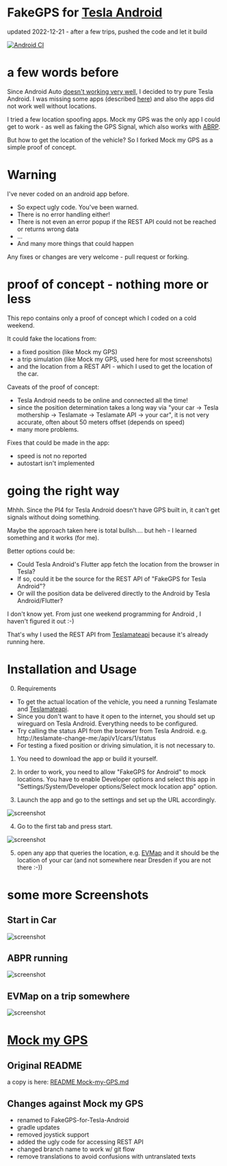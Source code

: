 # FakeGPS for [Tesla Android](https://teslaandroid.com/release-notes)

updated 2022-12-21 - after a few trips, pushed the code and let it build

[![Android CI](https://github.com/ca-dmin/FakeGPS-for-Tesla-Android/actions/workflows/android.yml/badge.svg)](https://github.com/ca-dmin/FakeGPS-for-Tesla-Android/actions/workflows/android.yml)



# a few words before 

Since Android Auto [doesn't working very well](https://github.com/tesla-android/issue-tracker/issues/138), I decided to try pure Tesla Android.
I was missing some apps (described [here](https://github.com/ca-dmin/tesla-android-notes)) and also the apps did not work well without locations.


I tried a few location spoofing apps.
Mock my GPS was the only app I could get to work - as well as faking the GPS Signal, which also works with [ABRP](https://abetterrouteplanner.com).

But how to get the location of the vehicle? 
So I forked Mock my GPS as a simple proof of concept.

# Warning

I've never coded on an android app before. 

- So expect ugly code. You've been warned. 
- There is no error handling either!
- There is not even an error popup if the REST API could not be reached or returns wrong data
- ...
- And many more things that could happen

Any fixes or changes are very welcome - pull request or forking. 

# proof of concept - nothing more or less

This repo contains only a proof of concept which I coded on a cold weekend.

It could fake the locations from:
- a fixed position (like Mock my GPS)
- a trip simulation (like Mock my GPS, used here for most screenshots)
- and the location from a REST API - which I used to get the location of the car.

Caveats of the proof of concept:
- Tesla Android needs to be online and connected all the time!
- since the position determination takes a long way via "your car -> Tesla mothership -> Teslamate -> Teslamate API -> your car", it is not very accurate, often about 50 meters offset (depends on speed)
- many more problems.

Fixes that could be made in the app:
- speed is not no reported
- autostart isn't implemented

# going the right way

Mhhh. Since the PI4 for Tesla Android doesn't have GPS built in, it can't get signals without doing something.

Maybe the approach taken here is total bullsh.... but heh - I learned something and it works (for me).


Better options could be:
- Could Tesla Android's Flutter app fetch the location from the browser in Tesla?
- If so, could it be the source for the REST API of "FakeGPS for Tesla Android"?
- Or will the position data be delivered directly to the Android by Tesla Android/Flutter?


I don't know yet.
From just one weekend programming for Android , I haven't figured it out :-)


That's why I used the REST API from [Teslamateapi](https://github.com/tobiasehlert/teslamateapi) because it's already running here.



# Installation and Usage

0) Requirements 
  - To get the actual location of the vehicle, you need a running Teslamate and [Teslamateapi](https://github.com/tobiasehlert/teslamateapi). 
  - Since you don't want to have it open to the internet, you should set up wireguard on Tesla Android. Everything needs to be configured. 
  - Try calling the status API from the browser from Tesla Android. e.g. http://teslamate-change-me:<port>/api/v1/cars/1/status
  - For testing a fixed position or driving simulation, it is not necessary to.

1) You need to download the app or build it yourself.

2) In order to work, you need to allow "FakeGPS for Android" to mock locations. You have to enable Developer options and select this app in "Settings/System/Developer options/Select mock location app" option.

3) Launch the app and go to the settings and set up the URL accordingly.

![screenshot](./screenshots/preferences.png)


4) Go to the first tab and press start.

![screenshot](./screenshots/start.png)

5) open any app that queries the location, e.g. [EVMap](https://f-droid.org/packages/net.vonforst.evmap/) and it should be the location of your car (and not somewhere near Dresden if you are not there :-))


# some more Screenshots

## Start in Car

![screenshot](./screenshots/start_in_car.jpg)

## ABPR running

![screenshot](./screenshots/abrp_1.jpg)

## EVMap on a trip somewhere

![screenshot](./screenshots/evmap.jpg)


# [Mock my GPS](https://github.com/warren-bank/Android-Mock-Location)

## Original README 

a copy is here: [README Mock-my-GPS.md](README%20Mock-my-GPS.md)

## Changes against Mock my GPS

- renamed to FakeGPS-for-Tesla-Android
- gradle updates
- removed joystick support
- added the ugly code for accessing REST API
- changed branch name to work w/ git flow
- remove translations to avoid confusions with untranslated texts
